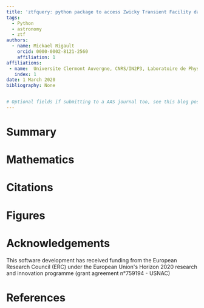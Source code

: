 ```yaml
---
title: 'ztfquery: python package to access Zwicky Transient Facility data'
tags:
  - Python
  - astronomy
  - ztf
authors:
  - name: Mickael Rigault
    orcid: 0000-0002-8121-2560
    affiliation: 1 
affiliations:
 - name:  Universite Clermont Auvergne, CNRS/IN2P3, Laboratoire de Physique de Clermont, F-63000 Clermont-Ferrand, France.
   index: 1
date: 1 March 2020
bibliography: None


# Optional fields if submitting to a AAS journal too, see this blog post:
---
```


# Summary



# Mathematics


# Citations


# Figures


# Acknowledgements

This software development has received funding from the European Research Council (ERC) under the European Union's Horizon 2020 research and innovation programme (grant agreement n°759194 - USNAC)

# References
